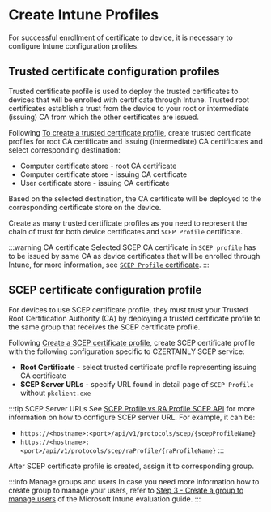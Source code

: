 # Create Intune Profiles

For successful enrollment of certificate to device, it is necessary to configure Intune configuration profiles.

## Trusted certificate configuration profiles

Trusted certificate profile is used to deploy the trusted certificates to devices that will be enrolled with certificate through Intune. Trusted root certificates establish a trust from the device to your root or intermediate (issuing) CA from which the other certificates are issued.

Following [To create a trusted certificate profile](https://learn.microsoft.com/en-us/mem/intune/protect/certificates-trusted-root#to-create-a-trusted-certificate-profile), create trusted certificate profiles for root CA certificate and issuing (intermediate) CA certificates and select corresponding destination:
- Computer certificate store - root CA certificate
- Computer certificate store - issuing CA certificate
- User certificate store - issuing CA certificate

Based on the selected destination, the CA certificate will be deployed to the corresponding certificate store on the device.

Create as many trusted certificate profiles as you need to represent the chain of trust for both device certificates and `SCEP Profile` certificate.

:::warning CA certificate
Selected SCEP CA certificate in `SCEP profile` has to be issued by same CA as device certificates that will be enrolled through Intune, for more information, see [`SCEP Profile` certificate](./configure-scep-intune#scep-profile-certificate).
:::

## SCEP certificate configuration profile

For devices to use SCEP certificate profile, they must trust your Trusted Root Certification Authority (CA) by deploying a trusted certificate profile to the same group that receives the SCEP certificate profile.

Following [Create a SCEP certificate profile](https://learn.microsoft.com/en-us/mem/intune/protect/certificates-profile-scep#create-a-scep-certificate-profile), create SCEP certificate profile with the following configuration specific to CZERTAINLY SCEP service:
- **Root Certificate** - select trusted certificate profile representing issuing CA certificate
- **SCEP Server URLs** - specify URL found in detail page of `SCEP Profile` without `pkclient.exe`

:::tip SCEP Server URLs
See [SCEP Profile vs RA Profile SCEP API](../../protocols/scep/overview#scep-profile-vs-ra-profile-scep-api) for more information on how to configure SCEP server URL. For example, it can be:
- `https://<hostname>:<port>/api/v1/protocols/scep/{scepProfileName}`
- `https://<hostname>:<port>/api/v1/protocols/scep/raProfile/{raProfileName}`
:::

After SCEP certificate profile is created, assign it to corresponding group.

:::info Manage groups and users
In case you need more information how to create group to manage your users, refer to [Step 3 - Create a group to manage users](https://learn.microsoft.com/en-us/mem/intune/fundamentals/quickstart-create-group) of the Microsoft Intune evaluation guide. 
:::